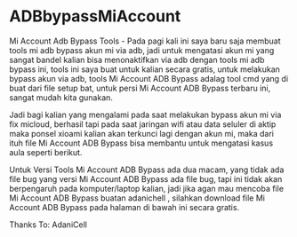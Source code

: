 # ADBbypassMiAccount

Mi Account Adb Bypass Tools - Pada pagi kali ini saya baru saja membuat tools mi adb bypass akun mi via adb, jadi untuk mengatasi akun mi yang sangat bandel kalian bisa menonaktifkan via adb dengan tools mi adb bypass ini, tools ini saya buat untuk kalian secara gratis, untuk melakukan bypass akun via adb, tools Mi Account ADB Bypass adalag tool cmd yang di buat dari file setup bat, untuk persi Mi Account ADB Bypass terbaru ini, sangat mudah kita gunakan.

Jadi bagi kalian yang mengalami pada saat melakukan bypass akun mi via fix micloud, berhasil tapi pada saat jaringan wifi atau data seluler di aktip maka ponsel xioami kalian akan terkunci lagi dengan akun mi, maka dari ituh file Mi Account ADB Bypass bisa membantu untuk mengatasi kasus aula seperti berikut.

Untuk Versi Tools Mi Account ADB Bypass ada dua macam, yang tidak ada file bug yang versi Mi Account ADB Bypass ada file bug, tapi ini tidak akan berpengaruh pada komputer/laptop kalian, jadi jika agan mau mencoba file Mi Account ADB Bypass buatan adanichell , silahkan download file Mi Account ADB Bypass pada halaman di bawah ini secara gratis.

Thanks To: AdaniCell


